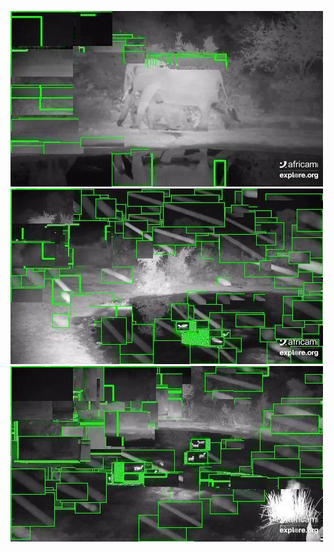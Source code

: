 ![20200622-231421-234426](in/20200622/20200622-231421-234426_0_.jpg)
![20200622-234431-000001](in/20200622/20200622-234431-000001_0_.jpg)
![20200623-000006-003011](in/20200623/20200623-000006-003011_0_.jpg)
